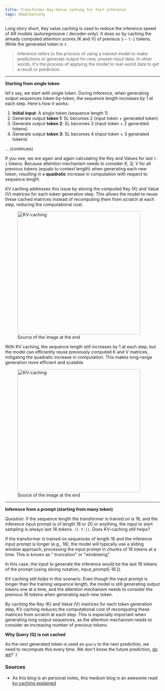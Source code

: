 ```yaml
---
title: Transformer Key-Value caching for fast inference
tags: deeplearning
---
```


Long story short, Key value caching is used to reduce the inference speed of AR models (autoregressive / decoder-only). It does so by caching the already computed attention scores (K and V) of previous `1`-- `t-1` tokens. While the generated token is `t`. 

> Inference refers to the process of using a trained model to make predictions or generate output for new, unseen input data. In other words, it's the process of applying the model to real-world data to get a result or prediction.

<hr>

**Starting from single token**

let's say, we start with single token. During inference, when generating output sequences token-by-token, the sequence length increases by 1 at each step. Here's how it works:
1. **Initial input**: A single token (sequence length 1)
2. Generate output **token 1**: SL becomes 2 (input token + generated token)
3. Generate output **token 2**: SL becomes 3 (input token + 2 generated tokens)
4. Generate output **token 3**: SL becomes 4 (input token + 3 generated tokens)

... (continues)

If you see, we are again and again calculating the Key and Values for last `t-1` tokens. Because attention mechanism needs to consider *K, Q, V* for all previous tokens (equals to context length) when generating each new token, resulting in a **quadratic** increase in computation with respect to sequence length. 

KV caching addresses this issue by storing the computed Key (K) and Value (V) matrices for each token generation step. This allows the model to reuse these cached matrices instead of recomputing them from scratch at each step, reducing the computational cost.

<figure>
  <img src="{{site.baseurl}}/assets/Key-Value_caching_for_fast_inference/1.gif" alt='KV-caching' height=400px>
  <figcaption>Source of the image at the end</figcaption>
</figure>

With KV caching, the sequence length still increases by 1 at each step, but the model can efficiently reuse previously computed K and V matrices, mitigating the quadratic increase in computation. This makes long-range generation more efficient and scalable.

<figure>
  <img src="{{site.baseurl}}/assets/Key-Value_caching_for_fast_inference/2.gif" alt='KV-caching' height=400px>
  <figcaption>Source of the image at the end</figcaption>
</figure>

<hr>

**Inference from a prompt (starting from many token)**

*Question*: if the sequence length the transformer is trained on is 16, and the inference input prompt is of length 18 or 20 or anything, the input to start sampling is always last 16 tokens. `([-T:])`. Does KV-caching still helps?

If the transformer is trained on sequences of length 16 and the inference input prompt is longer (e.g., 18), the model will typically use a sliding window approach, processing the input prompt in chunks of 16 tokens at a time. This is known as " truncation" or "windowing".

In this case, the input to generate the inference would be the last 16 tokens of the prompt (using slicing notation, input_prompt[-16:]). 

KV caching *still helps* in this scenario. Even though the input prompt is longer than the training sequence length, the model is still generating output tokens one at a time, and the attention mechanism needs to consider the previous 16 tokens when generating each new token.

By caching the Key (K) and Value (V) matrices for each token generation step, KV caching reduces the computational cost of recomputing these matrices from scratch at each step. This is especially important when generating long output sequences, as the attention mechanism needs to consider an increasing number of previous tokens.

**Why Query (Q) is not cached**

As the next generated token is used as `query` to the next prediction, we need to recompute this every time. We don't know the future prediction, [do we](https://arxiv.org/pdf/2404.19737)? :)   

### Sources

- As this blog is an personal notes, this medium blog is an awesome read: [kv-caching explained](https://medium.com/@joaolages/kv-caching-explained-276520203249)

